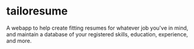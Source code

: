 # tailoresume
A webapp to help create fitting resumes for whatever job you've in mind, and maintain a database of your registered skills, education, experience, and more.
